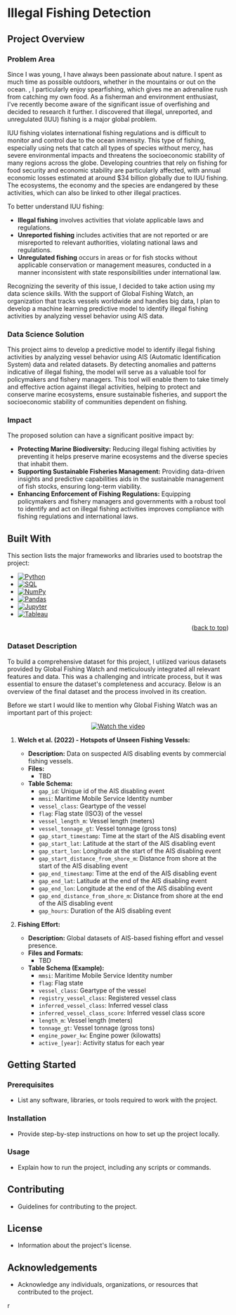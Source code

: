 # Illegal Fishing Detection

## Project Overview

### Problem Area

Since I was young, I have always been passionate about nature. I spent as much time as possible outdoors, whether in the mountains or out on the ocean. , I particularly enjoy spearfishing, which gives me an adrenaline rush from catching my own food. As a fisherman and environment enthusiast, I've recently become aware of the significant issue of overfishing and decided to research it further. I discovered that illegal, unreported, and unregulated (IUU) fishing is a major global problem.

IUU fishing violates international fishing regulations and is difficult to monitor and control due to the ocean inmensity. This type of fishing, especially using nets that catch all types of species without mercy, has severe environmental impacts and threatens the socioeconomic stability of many regions across the globe. Developing countries that rely on fishing for food security and economic stability are particularly affected, with annual economic losses estimated at around $34 billion globally due to IUU fishing. The ecosystems, the economy and the species are endangered by these activities, which can also be linked to other illegal practices.

To better understand IUU fishing:
- **Illegal fishing** involves activities that violate applicable laws and regulations.
- **Unreported fishing** includes activities that are not reported or are misreported to relevant authorities, violating national laws and regulations.
- **Unregulated fishing** occurs in areas or for fish stocks without applicable conservation or management measures, conducted in a manner inconsistent with state responsibilities under international law.

Recognizing the severity of this issue, I decided to take action using my data science skills. With the support of Global Fishing Watch, an organization that tracks vessels worldwide and handles big data, I plan to develop a machine learning predictive model to identify illegal fishing activities by analyzing vessel behavior using AIS data.

### Data Science Solution

This project aims to develop a predictive model to identify illegal fishing activities by analyzing vessel behavior using AIS (Automatic Identification System) data and related datasets. By detecting anomalies and patterns indicative of illegal fishing, the model will serve as a valuable tool for policymakers and fishery managers. This tool will enable them to take timely and effective action against illegal activities, helping to protect and conserve marine ecosystems, ensure sustainable fisheries, and support the socioeconomic stability of communities dependent on fishing.

### Impact

The proposed solution can have a significant positive impact by:

- **Protecting Marine Biodiversity:** Reducing illegal fishing activities by preventing it helps preserve marine ecosystems and the diverse species that inhabit them.
- **Supporting Sustainable Fisheries Management:** Providing data-driven insights and predictive capabilities aids in the sustainable management of fish stocks, ensuring long-term viability.
- **Enhancing Enforcement of Fishing Regulations:** Equipping policymakers and fishery managers and governments with a robust tool to identify and act on illegal fishing activities improves compliance with fishing regulations and international laws.

## Built With

This section lists the major frameworks and libraries used to bootstrap the project:

* [![Python][Python.org]][Python-url]
* [![SQL][SQL.org]][SQL-url]
* [![NumPy][NumPy.org]][NumPy-url]
* [![Pandas][Pandas.pydata.org]][Pandas-url]
* [![Jupyter][Jupyter.org]][Jupyter-url]
* [![Tableau][Tableau.com]][Tableau-url]

<p align="right">(<a href="#readme-top">back to top</a>)</p>

### Dataset Description

To build a comprehensive dataset for this project, I utilized various datasets provided by Global Fishing Watch and meticulously integrated all relevant features and data. This was a challenging and intricate process, but it was essential to ensure the dataset's completeness and accuracy. Below is an overview of the final dataset and the process involved in its creation.

Before we start I would like to mention why Global Fishing Watch was an important part of this project:

<p align="center">
  <a href="https://www.youtube.com/watch?v=tKxCuW-WWng">
    <img src="https://img.youtube.com/vi/tKxCuW-WWng/0.jpg" alt="Watch the video">
  </a>
</p>


1. **Welch et al. (2022) - Hotspots of Unseen Fishing Vessels:**
   - **Description:** Data on suspected AIS disabling events by commercial fishing vessels.
   - **Files:**
     - TBD
   - **Table Schema:**
     - `gap_id`: Unique id of the AIS disabling event
     - `mmsi`: Maritime Mobile Service Identity number
     - `vessel_class`: Geartype of the vessel
     - `flag`: Flag state (ISO3) of the vessel
     - `vessel_length_m`: Vessel length (meters)
     - `vessel_tonnage_gt`: Vessel tonnage (gross tons)
     - `gap_start_timestamp`: Time at the start of the AIS disabling event
     - `gap_start_lat`: Latitude at the start of the AIS disabling event
     - `gap_start_lon`: Longitude at the start of the AIS disabling event
     - `gap_start_distance_from_shore_m`: Distance from shore at the start of the AIS disabling event
     - `gap_end_timestamp`: Time at the end of the AIS disabling event
     - `gap_end_lat`: Latitude at the end of the AIS disabling event
     - `gap_end_lon`: Longitude at the end of the AIS disabling event
     - `gap_end_distance_from_shore_m`: Distance from shore at the end of the AIS disabling event
     - `gap_hours`: Duration of the AIS disabling event

2. **Fishing Effort:**
   - **Description:** Global datasets of AIS-based fishing effort and vessel presence.
   - **Files and Formats:**
     - TBD
   - **Table Schema (Example):**
     - `mmsi`: Maritime Mobile Service Identity number
     - `flag`: Flag state
     - `vessel_class`: Geartype of the vessel
     - `registry_vessel_class`: Registered vessel class
     - `inferred_vessel_class`: Inferred vessel class
     - `inferred_vessel_class_score`: Inferred vessel class score
     - `length_m`: Vessel length (meters)
     - `tonnage_gt`: Vessel tonnage (gross tons)
     - `engine_power_kw`: Engine power (kilowatts)
     - `active_[year]`: Activity status for each year

## Getting Started

### Prerequisites
- List any software, libraries, or tools required to work with the project.

### Installation
- Provide step-by-step instructions on how to set up the project locally.

### Usage
- Explain how to run the project, including any scripts or commands.

## Contributing
- Guidelines for contributing to the project.

## License
- Information about the project's license.

## Acknowledgements
- Acknowledge any individuals, organizations, or resources that contributed to the project.

<!-- MARKDOWN LINKS & IMAGES -->
<!-- https://www.markdownguide.org/basic-syntax/#reference-style-links -->
[Python.org]: https://img.shields.io/badge/Python-3670A0?style=for-the-badge&logo=python&logoColor=ffdd54
[Python-url]: https://www.python.org/
[SQL.org]: https://img.shields.io/badge/SQL-336791?style=for-the-badge&logo=PostgreSQL&logoColor=white
[SQL-url]: https://www.postgresql.org/
[NumPy.org]: https://img.shields.io/badge/NumPy-013243?style=for-the-badge&logo=NumPy&logoColor=white
[NumPy-url]: https://numpy.org/
[Pandas.pydata.org]: https://img.shields.io/badge/Pandas-150458?style=for-the-badge&logo=Pandas&logoColor=white
[Pandas-url]: https://pandas.pydata.org/
[Jupyter.org]: https://img.shields.io/badge/Jupyter-F37626?style=for-the-badge&logo=Jupyter&logoColor=white
[Jupyter-url]: https://jupyter.org/
[Tableau.com]: https://img.shields.io/badge/Tableau-E97627?style=for-the-badge&logo=Tableau&logoColor=white
[Tableau-url]: https://www.tableau.com/

r